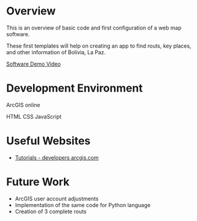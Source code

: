 # Overview

This is an overview of basic code and first configuration of a web map software. 

These first templates will help on creating an app to find routs, key places, and other information of Bolivia, La Paz.

[Software Demo Video](#)

# Development Environment

ArcGIS online

HTML
CSS
JavaScript

# Useful Websites


* [Tutorials - developers arcgis.com](https://developers.arcgis.com/documentation/mapping-apis-and-services/tutorials/)


# Future Work

* ArcGIS user account adjustments
* Implementation of the same code for Python language
* Creation of 3 complete routs 